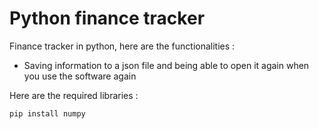 # Python finance tracker

Finance tracker in python, here are the functionalities :
 - Saving information to a json file and being able to open it again when you use the software again

Here are the required libraries : 
```
pip install numpy
```
